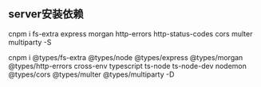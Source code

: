 ## server安装依赖
cnpm i fs-extra express morgan http-errors http-status-codes cors multer multiparty -S 

cnpm i @types/fs-extra @types/node @types/express @types/morgan @types/http-errors cross-env typescript ts-node ts-node-dev nodemon @types/cors @types/multer @types/multiparty -D

